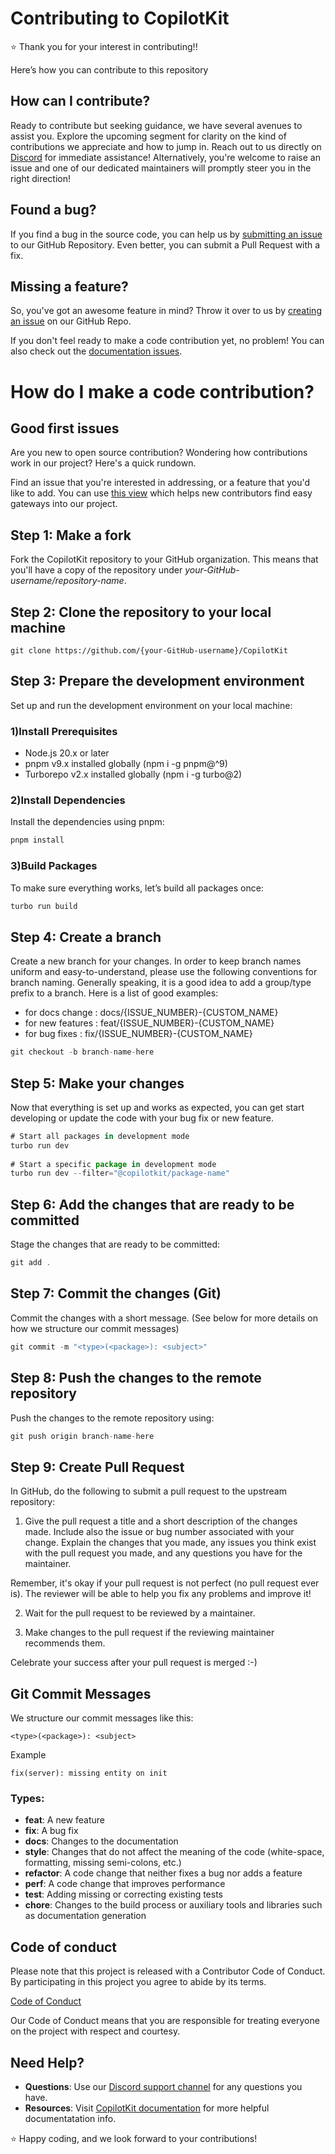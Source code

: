# Contributing to CopilotKit

⭐ Thank you for your interest in contributing!!

Here’s how you can contribute to this repository

## How can I contribute?

Ready to contribute but seeking guidance, we have several avenues to assist you. Explore the upcoming segment for clarity on the kind of contributions we appreciate and how to jump in. Reach out to us directly on [Discord](https://discord.gg/6dffbvGU3D) for immediate assistance! Alternatively, you're welcome to raise an issue and one of our dedicated maintainers will promptly steer you in the right direction!

## Found a bug?

If you find a bug in the source code, you can help us by [submitting an issue](https://github.com/CopilotKit/CopilotKit/issues/new?assignees=&labels=bug&projects=&template=bug_report.yaml) to our GitHub Repository. Even better, you can submit a Pull Request with a fix.

## Missing a feature?

So, you've got an awesome feature in mind? Throw it over to us by [creating an issue](https://github.com/CopilotKit/CopilotKit/issues/new?assignees=&labels=feature-request&projects=&template=feature_request.yaml) on our GitHub Repo.

If you don't feel ready to make a code contribution yet, no problem! You can also check out the [documentation issues](https://github.com/CopilotKit/CopilotKit/issues?q=is%3Aopen+is%3Aissue+label%3Adocumentation).

# How do I make a code contribution?

## Good first issues

Are you new to open source contribution? Wondering how contributions work in our project? Here's a quick rundown.

Find an issue that you're interested in addressing, or a feature that you'd like to add.
You can use [this view](https://github.com/CopilotKit/CopilotKit/issues?q=is%3Aopen+is%3Aissue+label%3A%22good+first+issue%22) which helps new contributors find easy gateways into our project.

## Step 1: Make a fork

Fork the CopilotKit repository to your GitHub organization. This means that you'll have a copy of the repository under _your-GitHub-username/repository-name_.

## Step 2: Clone the repository to your local machine

```
git clone https://github.com/{your-GitHub-username}/CopilotKit

```

## Step 3: Prepare the development environment

Set up and run the development environment on your local machine:

### 1)Install Prerequisites
- Node.js 20.x or later
- pnpm v9.x installed globally (npm i -g pnpm@^9)
- Turborepo v2.x installed globally (npm i -g turbo@2)

### 2)Install Dependencies
Install the dependencies using pnpm:

```jsx
pnpm install
```
### 3)Build Packages
To make sure everything works, let’s build all packages once:

```jsx
turbo run build
```

## Step 4: Create a branch

Create a new branch for your changes.
In order to keep branch names uniform and easy-to-understand, please use the following conventions for branch naming.
Generally speaking, it is a good idea to add a group/type prefix to a branch.
Here is a list of good examples:

- for docs change : docs/{ISSUE_NUMBER}-{CUSTOM_NAME}
- for new features : feat/{ISSUE_NUMBER}-{CUSTOM_NAME}
- for bug fixes : fix/{ISSUE_NUMBER}-{CUSTOM_NAME}

```jsx
git checkout -b branch-name-here
```

## Step 5: Make your changes

Now that everything is set up and works as expected, you can get start developing or update the code with your bug fix or new feature.

```jsx
# Start all packages in development mode
turbo run dev
 
# Start a specific package in development mode
turbo run dev --filter="@copilotkit/package-name"
```

## Step 6: Add the changes that are ready to be committed

Stage the changes that are ready to be committed:

```jsx
git add .
```

## Step 7: Commit the changes (Git)

Commit the changes with a short message. (See below for more details on how we structure our commit messages)

```jsx
git commit -m "<type>(<package>): <subject>"
```

## Step 8: Push the changes to the remote repository

Push the changes to the remote repository using:

```jsx
git push origin branch-name-here
```

## Step 9: Create Pull Request

In GitHub, do the following to submit a pull request to the upstream repository:

1.  Give the pull request a title and a short description of the changes made. Include also the issue or bug number associated with your change. Explain the changes that you made, any issues you think exist with the pull request you made, and any questions you have for the maintainer.

Remember, it's okay if your pull request is not perfect (no pull request ever is). The reviewer will be able to help you fix any problems and improve it!

2.  Wait for the pull request to be reviewed by a maintainer.

3.  Make changes to the pull request if the reviewing maintainer recommends them.

Celebrate your success after your pull request is merged :-)

## Git Commit Messages

We structure our commit messages like this:

```
<type>(<package>): <subject>
```

Example

```
fix(server): missing entity on init
```

### Types:

- **feat**: A new feature
- **fix**: A bug fix
- **docs**: Changes to the documentation
- **style**: Changes that do not affect the meaning of the code (white-space, formatting, missing semi-colons, etc.)
- **refactor**: A code change that neither fixes a bug nor adds a feature
- **perf**: A code change that improves performance
- **test**: Adding missing or correcting existing tests
- **chore**: Changes to the build process or auxiliary tools and libraries such as documentation generation

## Code of conduct

Please note that this project is released with a Contributor Code of Conduct. By participating in this project you agree to abide by its terms.

[Code of Conduct](https://github.com/CopilotKit/CopilotKit/blob/main/CODE_OF_CONDUCT.md)

Our Code of Conduct means that you are responsible for treating everyone on the project with respect and courtesy.

## Need Help?

- **Questions**: Use our [Discord support channel](https://discord.com/invite/6dffbvGU3D) for any questions you have.
- **Resources**: Visit [CopilotKit documentation](https://docs.copilotkit.ai/what-is-copilotkit) for more helpful documentatation info.

⭐ Happy coding, and we look forward to your contributions!
